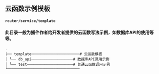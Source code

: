 ## 云函数示例模板
#### `router/service/template`
#### 此目录一般为插件作者给开发者提供的云函数写法示例，如数据库API的使用等等。

```
.
├── template──────────────────────# 云函数模板
│ └── db_api───────────────────# 数据库API调用示例
│ └── test─────────────────────# 普通云函数调用示例
└─────────────────────────────────
```
